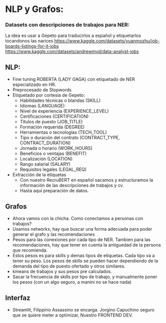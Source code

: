 # NLP y Grafos:

### Datasets con descripciones de trabajos para NER:

La idea es usar a Gepeto para traducirlos a español y etiquetarlos tocandonos las narices
https://www.kaggle.com/datasets/yuanmozhu/job-boards-listings-for-it-jobs
https://www.kaggle.com/datasets/andrewmvd/data-analyst-jobs

## NLP:

  - Fine tuning ROBERTA (LADY GAGA) con etiquetado de NER especializado en HR.
  - Preprocesado de Stopwords
  - Etiquetado por cortesía de Gepeto:
      - Habilidades técnicas o blandas (SKILL)
      - Idiomas (LANGUAGE)
      - Nivel de experiencia (EXPERIENCE_LEVEL)
      - Certificaciones (CERTIFICATION)
      - Títulos de puesto (JOB_TITLE)
      - Formación requerida (DEGREE)
      - Herramientas o tecnologías (TECH_TOOL)
      - Tipo o duración del contrato (CONTRACT_TYPE, CONTRACT_DURATION)
      - Jornada o horario (WORK_HOURS)
      - Beneficios o ventajas (BENEFIT)
      - Localización (LOCATION)
      - Rango salarial (SALARY)
      - Requisitos legales (LEGAL_REQ)
  - Extracción de la etiquetas
      - Con nuestro RecruBERT en español sacamos y estructuramos la información de las descripciones de trabajos y cv.
      - Hasta aquí preparación de datos.
        
  ## Grafos 
  
  - Ahora vamos con la chicha. Como conectamos a personas con trabajos?
  - Usamos networkx, hay que buscar una forma adecuada para poder generar el grafo y las recomendaciones
  - Pesos para las conexiones por cada tipo de NER. Tambien para las recomendaciones, hay que tener en cuenta la antiguedad de la persona que recomienda.
  - Estos pesos es para skills y demas tipos de etiquetas. Cada tipo va a tener su peso. Los pesos de skills se pueden hacer dependiendo de la demanda del tipo de puesto ofertado y otros similares.
  - kmeans de trabajos y sus pesos pre calculados. 
  - Sacar la frecuencia de skills por tipo de trabajo, y manualmente poner los pesos (con un algo seguro, a manini no se hace nada)

## Interfaz

  - Streamlit, Filippino Assassino se encarga. Jorgino Capuchino seguro que se quiere meter a optimizar, Nuestro FRONTEND DEV.


